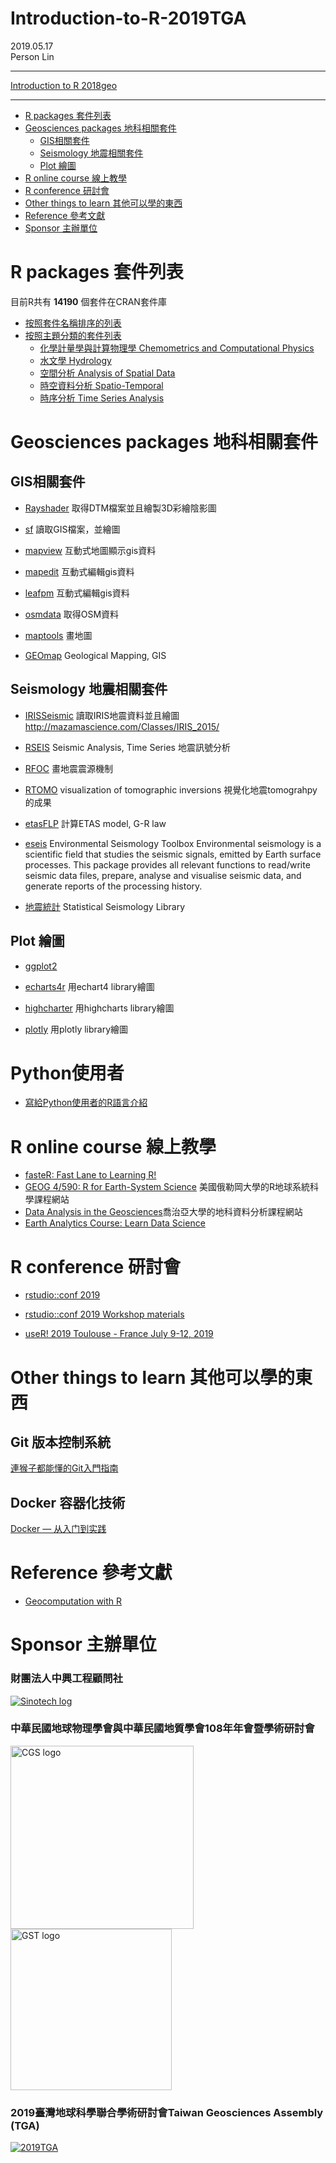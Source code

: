 # Introduction-to-R-2019TGA

2019.05.17<br>Person Lin

----

[Introduction to R 2018geo](https://personlin.github.io/Introduction-to-R-2018geo/)

----
<!-- TOC depthFrom:1 depthTo:6 withLinks:1 updateOnSave:1 orderedList:0 -->

- [R packages 套件列表](#r-packages-套件列表)
- [Geosciences packages 地科相關套件](#geosciences-packages-地科相關套件)
    - [GIS相關套件](#gis相關套件)
    - [Seismology 地震相關套件](#seismology-地震相關套件)
    - [Plot 繪圖](#plot-繪圖)
- [R online course 線上教學](#r-online-course-線上教學)
- [R conference 研討會](#r-conference-研討會)
- [Other things to learn	其他可以學的東西](#other-things-to-learn-其他可以學的東西)
- [Reference 參考文獻](#reference-參考文獻)
- [Sponsor 主辦單位](#sponsor-主辦單位)

<!-- /TOC -->


# R packages 套件列表

目前R共有 __14190__ 個套件在CRAN套件庫

- [按照套件名稱排序的列表](https://cran.r-project.org/web/packages/available_packages_by_name.html)
- [按照主題分類的套件列表](https://cran.r-project.org/web/views/)
    - [化學計量學與計算物理學 Chemometrics and Computational Physics](https://cran.r-project.org/web/views/ChemPhys.html)
    - [水文學 Hydrology](https://cran.r-project.org/web/views/Hydrology.html)
    - [空間分析 Analysis of Spatial Data](https://cran.r-project.org/web/views/Spatial.html)
    - [時空資料分析 Spatio-Temporal](https://cran.r-project.org/web/views/SpatioTemporal.html)
    - [時序分析 Time Series Analysis](https://cran.r-project.org/web/views/TimeSeries.html)

# Geosciences packages 地科相關套件

## GIS相關套件

- [Rayshader](https://cran.r-project.org/package=rayshader)
取得DTM檔案並且繪製3D彩繪陰影圖

- [sf](https://cran.r-project.org/package=sf)
讀取GIS檔案，並繪圖

- [mapview](https://cran.r-project.org/package=mapview)
互動式地圖顯示gis資料

- [mapedit](https://cran.r-project.org/package=mapedit)
互動式編輯gis資料

- [leafpm](https://github.com/r-spatial/leafpm)
互動式編輯gis資料

- [osmdata](https://cran.r-project.org/package=osmdata)
取得OSM資料

- [maptools](https://cran.r-project.org/package=maptools)
畫地圖

- [GEOmap](https://cran.r-project.org/package=GEOmap)
Geological Mapping, GIS

## Seismology 地震相關套件

- [IRISSeismic](https://cran.r-project.org/package=IRISSeismic)
讀取IRIS地震資料並且繪圖
http://mazamascience.com/Classes/IRIS_2015/

- [RSEIS](https://cran.r-project.org/package=RSEIS)
Seismic Analysis, Time Series
地震訊號分析

- [RFOC](https://cran.r-project.org/package=RFOC)
畫地震震源機制

- [RTOMO](https://cran.r-project.org/package=RTOMO)
visualization of tomographic inversions
視覺化地震tomograhpy的成果

- [etasFLP](https://cran.r-project.org/package=etasFLP)
計算ETAS model, G-R law

- [eseis](https://cran.r-project.org/web/packages/eseis/index.html)
Environmental Seismology Toolbox
Environmental seismology is a scientific field that studies the seismic signals, emitted by Earth surface processes. This package provides all relevant functions to read/write seismic data files, prepare, analyse and visualise seismic data, and generate reports of the processing history.

- [地震統計](http://www.statsresearch.co.nz/dsh/sslib/)
Statistical Seismology Library

## Plot 繪圖

- [ggplot2](https://cran.r-project.org/package=ggplot2)

- [echarts4r](https://cran.r-project.org/package=echarts4r)
用echart4 library繪圖

- [highcharter](https://cran.r-project.org/package=highcharter)
用highcharts library繪圖

- [plotly](https://cran.r-project.org/package=plotly)
用plotly library繪圖



# Python使用者 

 - [寫給Python使用者的R語言介紹](https://gvwilson.github.io/tidynomicon/)

# R online course 線上教學

 - [fasteR: Fast Lane to Learning R!](https://github.com/matloff/fasteR)
 - [GEOG 4/590: R for Earth-System Science](http://geog.uoregon.edu/bartlein/courses/geog490/index.html) 美國俄勒岡大學的R地球系統科學課程網站
 - [Data Analysis in the Geosciences](http://strata.uga.edu/8370/lecturenotes/introduction.html)喬治亞大學的地科資料分析課程網站
 - [Earth Analytics Course: Learn Data Science
](https://www.earthdatascience.org/courses/earth-analytics/)
 
# R conference 研討會

- [rstudio::conf 2019](https://resources.rstudio.com/rstudio-conf-2019)

- [rstudio::conf 2019 Workshop materials](https://blog.rstudio.com/2019/02/06/rstudio-conf-2019-workshops/)

- [useR! 2019 Toulouse - France July 9-12, 2019](http://www.user2019.fr/)

# Other things to learn	其他可以學的東西

## Git 版本控制系統

[ 連猴子都能懂的Git入門指南](https://backlog.com/git-tutorial/tw/)

## Docker 容器化技術

[Docker — 从入门到实践](https://yeasy.gitbooks.io/docker_practice/)
 
# Reference 參考文獻

 - [Geocomputation with R](https://geocompr.robinlovelace.net/)

# Sponsor 主辦單位
 
### 財團法人中興工程顧問社
[![Sinotech log](https://www.sinotech.org.tw/zh/Modules/SinotechMenu/images/banner.png "Sinotech")](https://www.sinotech.org.tw/zh/)

### 中華民國地球物理學會與中華民國地質學會108年年會暨學術研討會

<a href="http://www.cgs.org.tw/"><img src="http://www.cgs.org.tw/image/logo.jpg" alt="CGS logo" width="293"/></a>
<a href="https://www.gst.org.tw/cht/"><img src="https://www.gst.org.tw/image/album/normal/20181015071016514.jpeg" alt="GST logo" width="258"/></a>

### 2019臺灣地球科學聯合學術研討會Taiwan Geosciences Assembly (TGA)
[![2019TGA](https://cgu-tga.org.tw/images/header_logo.png)](https://cgu-tga.org.tw/index.php)
